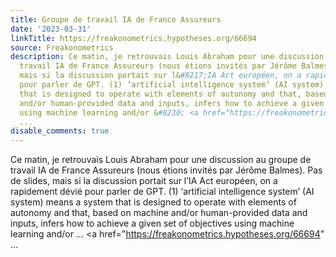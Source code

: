```yaml
---
title: Groupe de travail IA de France Assureurs
date: '2023-03-31'
linkTitle: https://freakonometrics.hypotheses.org/66694
source: Freakonometrics
description: Ce matin, je retrouvais Louis Abraham pour une discussion au groupe de
  travail IA de France Assureurs (nous étions invités par Jérôme Balmes). Pas de slides,
  mais si la discussion portait sur l&#8217;IA Act européen, on a rapidement dévié
  pour parler de GPT. (1) ‘artificial intelligence system’ (AI system) means a system
  that is designed to operate with elements of autonomy and that, based on machine
  and/or human-provided data and inputs, infers how to achieve a given set of objectives
  using machine learning and/or &#8230; <a href="https://freakonometrics.hypotheses.org/66694"
  ...
disable_comments: true
---
```

Ce matin, je retrouvais Louis Abraham pour une discussion au groupe de travail IA de France Assureurs (nous étions invités par Jérôme Balmes). Pas de slides, mais si la discussion portait sur l&#8217;IA Act européen, on a rapidement dévié pour parler de GPT. (1) ‘artificial intelligence system’ (AI system) means a system that is designed to operate with elements of autonomy and that, based on machine and/or human-provided data and inputs, infers how to achieve a given set of objectives using machine learning and/or &#8230; <a href="https://freakonometrics.hypotheses.org/66694" ...
